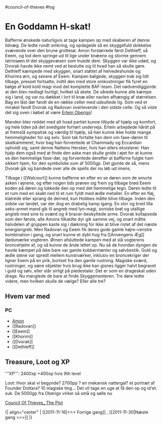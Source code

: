 #council-of-thieves #log

# En Goddamn H-skat!  
Bafferne ønskede naturligvis at tage kampen op med skaberen af denne ildvæg. De ledte rundt omkring, og opdagede så en skyggefuld skikkelse svævende over den brune grottesø. Amon forstørrede først Dethleff, så Eeem, og lod dem springe ud til lige under knæene og storme gennem latrinsøen til det skyggevæsen som truede dem. Skyggen var ikke udød, og Dvorak havde ikke nemt ved at beslutte sig til hvad han så skulle gøre. Dethleff kæmpede med skyggen, snart støttet af helvedeshunde og Khorims ørn, og senere af Eeem. Kampen bølgede, skyggen trak sig lidt tilbage, presset fortsatte, indtil den med store omkostninger fik fyret en bølge af kold kold magi mod det komplette BAF-team. Det nødvendiggjorde at den blev nedlagt hurtigt, hvilket så skete. De sårede kunne alle kæmpe sig i land, og var nu dækket i lort til knæ eller navlen afhængig af størrelsen.
Bag en låst dør fandt de en række celler med udsultede lig. Som ved et mirakel fandt Dvorak og Radovan overlevende i den sidste celle. Og så viste det sig oven i købet at være [Ertein Oberigo](Ertein%20Oberigo.md)!
Manden blev reddet med alt hvad partiet kunne tilbyde af hjælp og komfort, og hele tiden på det snedigste forhørt undervejs. Ertein arbejdede hårdt på at fremstå sympatisk og værdig til hjælp, så han kunne ikke holde mange hemmeligheder for sig selv. Som tak fortalte han dem om fase-døren til skatkammeret, hvor bag han forventede at Chammady og Eccardian opholdt sig, samt denne Nattens Hersker, hvis han ellers eksisterer. Han hjalp dem også med at finde den aske man skulle gnide i øjet for at kunne se den hemmelige fase-dør, og forventede derefter at bafferne fulgte ham sikkert hjem, for den symbolske sum af 5000gp. Det gjorde de så, mens Dvorak gik og bandede over alle de spells der nu løb ud imens.
Tilbage i [[Walcourt]] kunne bafferne en efter en se døren som de smurte asken i øjnene, og efter nogen tids prøven sig frem og tilbage brød Eeem koden på døren og lukkede den op med det hemmelige tegn. Døren ledte til et rum med en skakt ned til et rum fyldt med ædle metaller. En efter en fløj, klatrede eller sprang de derned, kun Hobbes måtte blive tilbage. Inden den sidste var landet, var der dog en drabelig kamp igang. En stor og bred lilla seks-armet mand gik til angreb med lyn-magi, soniske brøl og utallige angreb med sine to sværd og 4 bracer-beskyttede arme. Dvorak kollapsede som den første, alle Amons tilkaldte dyr gik samme vej, og snart måtte halvdelen af gruppen kaste sig i dækning for ikke at blive ristet af det næste energiangreb. Men Radovan og Eeem fik deres gode gamle højre-venstre kombination i gang, og snart kunne et dybt hug fra [[Anvengens Æg]] dødsmærke vogteren. Ørnen afsluttede kampen med at slå vogterens broncehjelm af, og så kunne de ånde lettet op. Nu så de hvordan dyngen de havde kæmpet på ikke bare var gamle kobbermønter og sølvbestik. Guld og ædle stene var spredt mellem kunstværker, inklusiv en broncekriger der ligner Eeem på en prik, bortset fra den gamle rustning. Magiske sværd, rustninger, og sære objekter hvis brug ikke kan gisnes ligger halvt begravet i guld og sølv, eller står sirligt på piedestaler. Det er som en drageskat uden drage. Nu manglede de bare at finde Skyggemesteren. Tre døre ledte videre, men hvilken skulle de vælge? Eller alle tre?
 
## Hvem var med 
### PC 
* [Amon](Amon%20Dan%20Lucif.md)
* [[Radovan]]
* [[Eeem]]
* [[Khorim]]
* [[Dvorak]]
* [[Dethleff]]
## Treasure, Loot og XP 
'''XP''': 2400xp +400xp hvis 9th level 
Loot: Hvor skal vi begynde? 2700pp ? en mekanisk nattergal? et portræt af Founder Dottara? 10 magiske ting... Det vil tage en uge at få den op og id'et. suk.
De 5000gp fra Oberigo virker så små og sølle nu
[Council Of Thieves_ The Plot](Council%20Of%20Thieves_%20The%20Plot.md)
{| align="center"
| [[2011-11-16|<<< Forrige gang]] , [[2011-11-30|Næste gang >>>]]
|}
